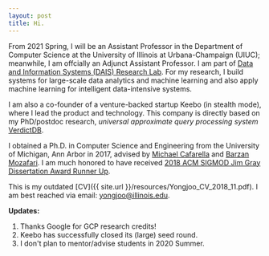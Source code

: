 ```yaml
---
layout: post
title: Hi.
---
```


From 2021 Spring, I will be an Assistant Professor in the Department of Computer Science at 
the University of Illinois at Urbana-Champaign (UIUC); meanwhile, I am offcially an Adjunct Assistant Professor.
I am part of [Data and Information Systems (DAIS) Research Lab](https://dais.cs.illinois.edu/).
For my research, I build systems for large-scale data analytics and machine learning and also apply machine learning
for intelligent data-intensive systems.
<!-- I am leading [VerdictDB](http://verdictdb.org/), a system that enables approximate query processing 
on top of *any SQL engines*, which we are turning to a commercial project. -->

I am also a co-founder of a venture-backed startup Keebo (in stealth mode), where I lead the 
product and technology. This company is directly based on my PhD/postdoc research, 
*universal approximate query processing system* [VerdictDB](http://verdictdb.org/).


I obtained a Ph.D. in Computer Science and Engineering from the University of Michigan, Ann Arbor in 2017, 
advised by [Michael Cafarella](http://web.eecs.umich.edu/~michjc/) and [Barzan Mozafari](http://web.eecs.umich.edu/~mozafari/).
I am much honored to have received [2018 ACM SIGMOD Jim Gray Dissertation Award Runner Up](https://sigmod.org/sigmod-awards/sigmod-jim-gray-doctoral-dissertation-award/).
<!--
I received a B.S. from 
[Seoul National University](https://en.wikipedia.org/wiki/Seoul_National_University).
My graduate studies were gratefully supported by 2013 Kwanjeong Ph.D. Fellowship and 2011 Jeongsong 
Graduate Study Fellowship. -->

This is my outdated [CV]({{ site.url }}/resources/Yongjoo_CV_2018_11.pdf).
I am best reached via email: yongjoo@illinois.edu.

**Updates:** 
1. Thanks Google for GCP research credits!
1. Keebo has successfully closed its (large) seed round.
1. I don't plan to mentor/advise students in 2020 Summer.


<!-- **Note:** For 2020-2021, I have a few positions for PhD studies at UIUC. If you are interested in the
systems for data management and machine learning, feel free to send me an email with your CV and 
other related materials (e.g., publications, Github repository, links to your portfolio). 
Computer Science at UIUC is strong, being ranked within top 5 by 
[US News](https://www.usnews.com/best-graduate-schools/top-science-schools/computer-science-rankings) 
and [CSRankings](http://csrankings.org/).
You will receive high-quality education from good people. -->

